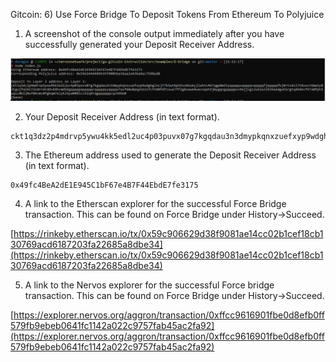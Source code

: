 Gitcoin: 6) Use Force Bridge To Deposit Tokens From Ethereum To Polyjuice


1. A screenshot of the console output immediately after you have successfully generated your Deposit Receiver Address.

![](layer2-deposit-address.PNG)

2. Your Deposit Receiver Address (in text format).

```
ckt1q3dz2p4mdrvp5ywu4kk5edl2uc4p03puvx07g7kgqdau3n3dmypkqnxzuefxyp9wdghglncj77k5wt6p59sx6kukyjlwh5s467qgp8m25yqqqqqsqqqqqvqqqqqfjqqqqqfkj8rtvdsl7t8zwvr6ma5y03tgujfq56572xdrrdrddv44hvmd56gqqqqpqqqqqqcqqqqqxyqqqqx7asf60w8pqpte2sfcfn90fdfzxue7ff2g8sawe9wacnqat6jmygqngqqqqpxv9ejjvgz2u63w3l839aadguh5rgtqd4devf97a0fpt4uqsz0k5j0uf04zmc0fghqm7elykl6ya008lcch2q9rqgqqqqqqcqch9kk0
```

3. The Ethereum address used to generate the Deposit Receiver Address (in text format).

```
0x49fc4BeA2dE1E945C1bF67e4B7F44EbdE7fe3175
```

4. A link to the Etherscan explorer for the successful Force Bridge transaction. This can be found on Force Bridge under History→Succeed.

[https://rinkeby.etherscan.io/tx/0x59c906629d38f9081ae14cc02b1cef18cb130769acd6187203fa22685a8dbe34](https://rinkeby.etherscan.io/tx/0x59c906629d38f9081ae14cc02b1cef18cb130769acd6187203fa22685a8dbe34)

5. A link to the Nervos explorer for the successful Force bridge transaction. This can be found on Force Bridge under History→Succeed.

[https://explorer.nervos.org/aggron/transaction/0xffcc9616901fbe0d8efb0ff579fb9ebeb0641fc1142a022c9757fab45ac2fa92](https://explorer.nervos.org/aggron/transaction/0xffcc9616901fbe0d8efb0ff579fb9ebeb0641fc1142a022c9757fab45ac2fa92)